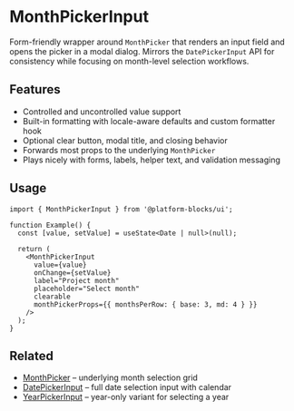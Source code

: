 # MonthPickerInput

Form-friendly wrapper around `MonthPicker` that renders an input field and opens the picker in a modal dialog. Mirrors the `DatePickerInput` API for consistency while focusing on month-level selection workflows.

## Features

- Controlled and uncontrolled value support
- Built-in formatting with locale-aware defaults and custom formatter hook
- Optional clear button, modal title, and closing behavior
- Forwards most props to the underlying `MonthPicker`
- Plays nicely with forms, labels, helper text, and validation messaging

## Usage

```tsx
import { MonthPickerInput } from '@platform-blocks/ui';

function Example() {
  const [value, setValue] = useState<Date | null>(null);

  return (
    <MonthPickerInput
      value={value}
      onChange={setValue}
      label="Project month"
      placeholder="Select month"
      clearable
      monthPickerProps={{ monthsPerRow: { base: 3, md: 4 } }}
    />
  );
}
```

## Related

- [MonthPicker](../MonthPicker) – underlying month selection grid
- [DatePickerInput](/components/DatePickerInput) – full date selection input with calendar
- [YearPickerInput](../YearPickerInput) – year-only variant for selecting a year
